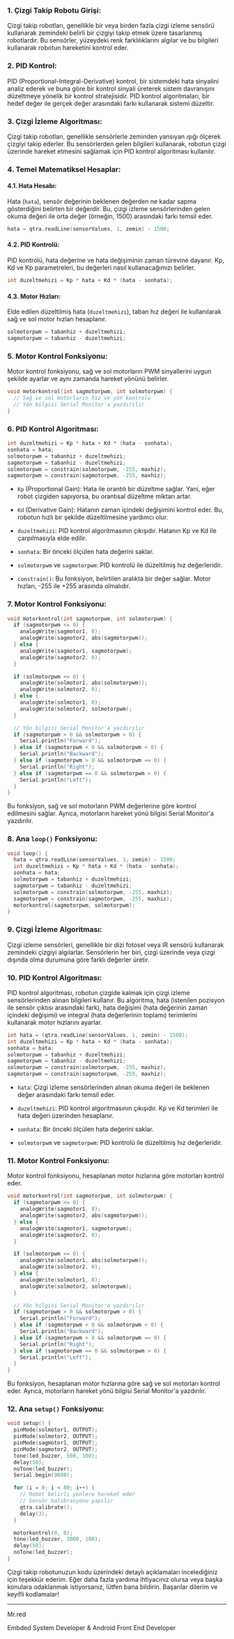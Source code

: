 ### 1. Çizgi Takip Robotu Girişi:

Çizgi takip robotları, genellikle bir veya birden fazla çizgi izleme sensörü kullanarak zemindeki belirli bir çizgiyi takip etmek üzere tasarlanmış robotlardır. Bu sensörler, yüzeydeki renk farklılıklarını algılar ve bu bilgileri kullanarak robotun hareketini kontrol eder.

### 2. PID Kontrol:

PID (Proportional-Integral-Derivative) kontrol, bir sistemdeki hata sinyalini analiz ederek ve buna göre bir kontrol sinyali üreterek sistem davranışını düzeltmeye yönelik bir kontrol stratejisidir. PID kontrol algoritmaları, bir hedef değer ile gerçek değer arasındaki farkı kullanarak sistemi düzeltir.

### 3. Çizgi İzleme Algoritması:

Çizgi takip robotları, genellikle sensörlerle zeminden yansıyan ışığı ölçerek çizgiyi takip ederler. Bu sensörlerden gelen bilgileri kullanarak, robotun çizgi üzerinde hareket etmesini sağlamak için PID kontrol algoritması kullanılır.

### 4. Temel Matematiksel Hesaplar:

#### 4.1. Hata Hesabı:
Hata (`hata`), sensör değerinin beklenen değerden ne kadar sapma gösterdiğini belirten bir değerdir. Bu, çizgi izleme sensörlerinden gelen okuma değeri ile orta değer (örneğin, 1500) arasındaki farkı temsil eder.

```cpp
hata = qtra.readLine(sensorValues, 1, zemin) - 1500;
```

#### 4.2. PID Kontrolü:
PID kontrolü, hata değerine ve hata değişiminin zaman türevine dayanır. Kp, Kd ve Kp parametreleri, bu değerleri nasıl kullanacağımızı belirler.

```cpp
int duzeltmehizi = Kp * hata + Kd * (hata - sonhata);
```

#### 4.3. Motor Hızları:
Elde edilen düzeltilmiş hata (`duzeltmehizi`), taban hız değeri ile kullanılarak sağ ve sol motor hızları hesaplanır.

```cpp
solmotorpwm = tabanhiz + duzeltmehizi;
sagmotorpwm = tabanhiz - duzeltmehizi;
```

### 5. Motor Kontrol Fonksiyonu:

Motor kontrol fonksiyonu, sağ ve sol motorların PWM sinyallerini uygun şekilde ayarlar ve aynı zamanda hareket yönünü belirler.

```cpp
void motorkontrol(int sagmotorpwm, int solmotorpwm) {
  // Sağ ve sol motorların hız ve yön kontrolü
  // Yön bilgisi Serial Monitor'a yazdırılır
}
```

### 6. PID Kontrol Algoritması:

```cpp
int duzeltmehizi = Kp * hata + Kd * (hata - sonhata);
sonhata = hata;
solmotorpwm = tabanhiz + duzeltmehizi;
sagmotorpwm = tabanhiz - duzeltmehizi;
solmotorpwm = constrain(solmotorpwm, -255, maxhiz);
sagmotorpwm = constrain(sagmotorpwm, -255, maxhiz);
```

- `Kp` (Proportional Gain): Hata ile orantılı bir düzeltme sağlar. Yani, eğer robot çizgiden sapıyorsa, bu orantısal düzeltme miktarı artar.
  
- `Kd` (Derivative Gain): Hatanın zaman içindeki değişimini kontrol eder. Bu, robotun hızlı bir şekilde düzeltilmesine yardımcı olur.

- `duzeltmehizi`: PID kontrol algoritmasının çıkışıdır. Hatanın Kp ve Kd ile çarpılmasıyla elde edilir.

- `sonhata`: Bir önceki ölçülen hata değerini saklar.

- `solmotorpwm` ve `sagmotorpwm`: PID kontrolü ile düzeltilmiş hız değerleridir.

- `constrain()`: Bu fonksiyon, belirtilen aralıkta bir değer sağlar. Motor hızları, -255 ile +255 arasında olmalıdır.

### 7. Motor Kontrol Fonksiyonu:

```cpp
void motorkontrol(int sagmotorpwm, int solmotorpwm) {
  if (sagmotorpwm <= 0) {
    analogWrite(sagmotor1, 0);
    analogWrite(sagmotor2, abs(sagmotorpwm));
  } else {
    analogWrite(sagmotor1, sagmotorpwm);
    analogWrite(sagmotor2, 0);
  }

  if (solmotorpwm <= 0) {
    analogWrite(solmotor1, abs(solmotorpwm));
    analogWrite(solmotor2, 0);
  } else {
    analogWrite(solmotor1, 0);
    analogWrite(solmotor2, solmotorpwm);
  }

  // Yön bilgisi Serial Monitor'a yazdırılır
  if (sagmotorpwm > 0 && solmotorpwm > 0) {
    Serial.println("Forward");
  } else if (sagmotorpwm < 0 && solmotorpwm < 0) {
    Serial.println("Backward");
  } else if (sagmotorpwm > 0 && solmotorpwm == 0) {
    Serial.println("Right");
  } else if (sagmotorpwm == 0 && solmotorpwm > 0) {
    Serial.println("Left");
  }
}
```

Bu fonksiyon, sağ ve sol motorların PWM değerlerine göre kontrol edilmesini sağlar. Ayrıca, motorların hareket yönü bilgisi Serial Monitor'a yazdırılır.

### 8. Ana `loop()` Fonksiyonu:

```cpp
void loop() {
  hata = qtra.readLine(sensorValues, 1, zemin) - 1500;
  int duzeltmehizi = Kp * hata + Kd * (hata - sonhata);
  sonhata = hata;
  solmotorpwm = tabanhiz + duzeltmehizi;
  sagmotorpwm = tabanhiz - duzeltmehizi;
  solmotorpwm = constrain(solmotorpwm, -255, maxhiz);
  sagmotorpwm = constrain(sagmotorpwm, -255, maxhiz);
  motorkontrol(sagmotorpwm, solmotorpwm);
}
```

### 9. Çizgi İzleme Algoritması:

Çizgi izleme sensörleri, genellikle bir dizi fotosel veya IR sensörü kullanarak zemindeki çizgiyi algılarlar. Sensörlerin her biri, çizgi üzerinde veya çizgi dışında olma durumuna göre farklı değerler üretir.

### 10. PID Kontrol Algoritması:

PID kontrol algoritması, robotun çizgide kalmak için çizgi izleme sensörlerinden alınan bilgileri kullanır. Bu algoritma, hata (istenilen pozisyon ile sensör çıktısı arasındaki fark), hata değişimi (hata değerinin zaman içindeki değişimi) ve integral (hata değerlerinin toplamı) terimlerini kullanarak motor hızlarını ayarlar.

```cpp
int hata = (qtra.readLine(sensorValues, 1, zemin) - 1500);
int duzeltmehizi = Kp * hata + Kd * (hata - sonhata);
sonhata = hata;
solmotorpwm = tabanhiz + duzeltmehizi;
sagmotorpwm = tabanhiz - duzeltmehizi;
solmotorpwm = constrain(solmotorpwm, -255, maxhiz);
sagmotorpwm = constrain(sagmotorpwm, -255, maxhiz);
```

- `hata`: Çizgi izleme sensörlerinden alınan okuma değeri ile beklenen değer arasındaki farkı temsil eder.

- `duzeltmehizi`: PID kontrol algoritmasının çıkışıdır. Kp ve Kd terimleri ile hata değeri üzerinden hesaplanır.

- `sonhata`: Bir önceki ölçülen hata değerini saklar.

- `solmotorpwm` ve `sagmotorpwm`: PID kontrolü ile düzeltilmiş hız değerleridir.

### 11. Motor Kontrol Fonksiyonu:

Motor kontrol fonksiyonu, hesaplanan motor hızlarına göre motorları kontrol eder.

```cpp
void motorkontrol(int sagmotorpwm, int solmotorpwm) {
  if (sagmotorpwm <= 0) {
    analogWrite(sagmotor1, 0);
    analogWrite(sagmotor2, abs(sagmotorpwm));
  } else {
    analogWrite(sagmotor1, sagmotorpwm);
    analogWrite(sagmotor2, 0);
  }

  if (solmotorpwm <= 0) {
    analogWrite(solmotor1, abs(solmotorpwm));
    analogWrite(solmotor2, 0);
  } else {
    analogWrite(solmotor1, 0);
    analogWrite(solmotor2, solmotorpwm);
  }

  // Yön bilgisi Serial Monitor'a yazdırılır
  if (sagmotorpwm > 0 && solmotorpwm > 0) {
    Serial.println("Forward");
  } else if (sagmotorpwm < 0 && solmotorpwm < 0) {
    Serial.println("Backward");
  } else if (sagmotorpwm > 0 && solmotorpwm == 0) {
    Serial.println("Right");
  } else if (sagmotorpwm == 0 && solmotorpwm > 0) {
    Serial.println("Left");
  }
}
```

Bu fonksiyon, hesaplanan motor hızlarına göre sağ ve sol motorları kontrol eder. Ayrıca, motorların hareket yönü bilgisi Serial Monitor'a yazdırılır.

### 12. Ana `setup()` Fonksiyonu:

```cpp
void setup() {
  pinMode(solmotor1, OUTPUT);
  pinMode(solmotor2, OUTPUT);
  pinMode(sagmotor1, OUTPUT);
  pinMode(sagmotor2, OUTPUT);
  tone(led_buzzer, 500, 100);
  delay(50);
  noTone(led_buzzer);
  Serial.begin(9600);

  for (i = 0; i < 80; i++) {
    // Robot belirli yönlere hareket eder
    // Sensör kalibrasyonu yapılır
    qtra.calibrate();
    delay(3);
  }

  motorkontrol(0, 0);
  tone(led_buzzer, 3000, 100);
  delay(50);
  noTone(led_buzzer);
}
```

Çizgi takip robotunuzun kodu üzerindeki detaylı açıklamaları incelediğiniz için teşekkür ederim. Eğer daha fazla yardıma ihtiyacınız olursa veya başka konulara odaklanmak istiyorsanız, lütfen bana bildirin. Başarılar dilerim ve keyifli kodlamalar!

---

Mr.red

Embded System Developer & Android Front End Developer
